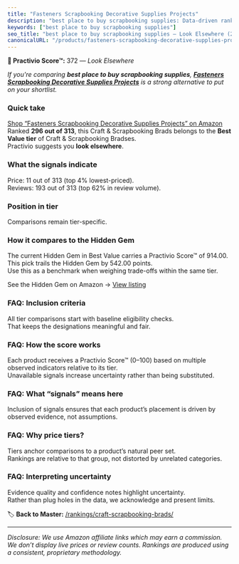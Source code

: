 ```yaml
---
title: "Fasteners Scrapbooking Decorative Supplies Projects"
description: "best place to buy scrapbooking supplies: Data-driven ranking using the Practivio Score™. Positioned by quality, value, demand, findability, momentum."
keywords: ["best place to buy scrapbooking supplies"]
seo_title: "best place to buy scrapbooking supplies — Look Elsewhere (2025)"
canonicalURL: "/products/fasteners-scrapbooking-decorative-supplies-projects-B0F592YBNH/"
---
```


**🚫 Practivio Score™:** 372 — _Look Elsewhere_


*If you're comparing **best place to buy scrapbooking supplies**, **[Fasteners Scrapbooking Decorative Supplies Projects](https://www.amazon.com/dp/B0F592YBNH?tag=practivio-20)** is a strong alternative to put on your shortlist.*
### Quick take
[Shop “Fasteners Scrapbooking Decorative Supplies Projects” on Amazon](https://www.amazon.com/dp/B0F592YBNH?tag=practivio-20)
Ranked **296 out of 313**, this Craft & Scrapbooking Brads belongs to the **Best Value tier** of Craft & Scrapbooking Bradses.  
Practivio suggests you **look elsewhere**.

### What the signals indicate
Price: 11 out of 313 (top 4% lowest-priced).  
Reviews: 193 out of 313 (top 62% in review volume).  

### Position in tier
Comparisons remain tier-specific.

### How it compares to the Hidden Gem
The current Hidden Gem in Best Value carries a Practivio Score™ of 914.00.  
This pick trails the Hidden Gem by 542.00 points.  
Use this as a benchmark when weighing trade-offs within the same tier.  

See the Hidden Gem on Amazon → [View listing](https://www.amazon.com/dp/B08BKGLB16?tag=practivio-20)

### FAQ: Inclusion criteria
All tier comparisons start with baseline eligibility checks.  
That keeps the designations meaningful and fair.

### FAQ: How the score works
Each product receives a Practivio Score™ (0–100) based on multiple observed indicators relative to its tier.  
Unavailable signals increase uncertainty rather than being substituted.

### FAQ: What “signals” means here
Inclusion of signals ensures that each product’s placement is driven by observed evidence, not assumptions.

### FAQ: Why price tiers?
Tiers anchor comparisons to a product’s natural peer set.  
Rankings are relative to that group, not distorted by unrelated categories.

### FAQ: Interpreting uncertainty
Evidence quality and confidence notes highlight uncertainty.  
Rather than plug holes in the data, we acknowledge and present limits.


🏷️ **Back to Master:** [/rankings/craft-scrapbooking-brads/](/rankings/craft-scrapbooking-brads/)

---
_Disclosure: We use Amazon affiliate links which may earn a commission. We don’t display live prices or review counts. Rankings are produced using a consistent, proprietary methodology._

